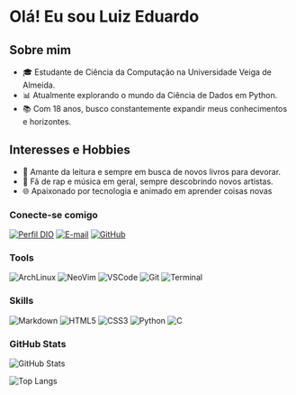 # Olá! Eu sou Luiz Eduardo

## Sobre mim
- 🎓 Estudante de Ciência da Computação na Universidade Veiga de Almeida.
- 📊 Atualmente explorando o mundo da Ciência de Dados em Python.
- 📚 Com 18 anos, busco constantemente expandir meus conhecimentos e horizontes.

## Interesses e Hobbies
- 📖 Amante da leitura e sempre em busca de novos livros para devorar.
- 🎵 Fã de rap e música em geral, sempre descobrindo novos artistas.
- 🌐 Apaixonado por tecnologia e animado em aprender coisas novas

### Conecte-se comigo
[![Perfil DIO](https://img.shields.io/badge/-Meu%20Perfil%20na%20DIO-30A3DC?style=for-the-badge)](https://web.dio.me/users/luiz_ezequiel2004/)
[![E-mail](https://img.shields.io/badge/-Email-000?style=for-the-badge&logo=microsoft-outlook&logoColor=E94D5F)](mailto:luiz_ezequiel2004.com)
[![GitHub](https://img.shields.io/badge/GitHub-000?style=for-the-badge&logo=github&logoColor=30A3DC)](https://github.com/luiz-ezequiel)

### Tools
![ArchLinux](https://img.shields.io/badge/Arch_Linux-1793D1?style=for-the-badge&logo=arch-linux&logoColor=white)
![NeoVim](https://img.shields.io/badge/NeoVim-%2357A143.svg?&style=for-the-badge&logo=neovim&logoColor=white)
![VSCode](https://img.shields.io/badge/Visual_Studio_Code-0078D4?style=for-the-badge&logo=visual%20studio%20code)
![Git](https://img.shields.io/badge/GIT-E44C30?style=for-the-badge&logo=git&logoColor=white)
![Terminal](https://img.shields.io/badge/alacritty-F46D01?style=for-the-badge&logo=alacritty&logoColor=white)

### Skills
![Markdown](https://img.shields.io/badge/Markdown-000?style=for-the-badge&logo=markdown)
![HTML5](https://img.shields.io/badge/HTML5-000?style=for-the-badge&logo=html5)
![CSS3](https://img.shields.io/badge/CSS3-000?style=for-the-badge&logo=css3&logoColor=264CE4)
![Python](https://img.shields.io/badge/Python-000?style=for-the-badge&logo=python)
![C](https://img.shields.io/badge/C-000?style=for-the-badge&logo=c)


### GitHub Stats
![GitHub Stats](https://github-readme-stats.vercel.app/api?username=luiz-ezequiel&theme=transparent&bg_color=000&border_color=30A3DC&show_icons=true&icon_color=30A3DC&title_color=E94D5F&text_color=FFF)

![Top Langs](https://github-readme-stats-git-masterrstaa-rickstaa.vercel.app/api/top-langs/?username=luiz-ezequiel&layout=compact&bg_color=000&border_color=30A3DC&title_color=E94D5F&text_color=FFF)

